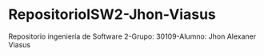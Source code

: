 # RepositorioISW2-Jhon-Viasus
Repositorio ingeniería de Software 2-Grupo: 30109-Alumno: Jhon Alexaner Viasus
